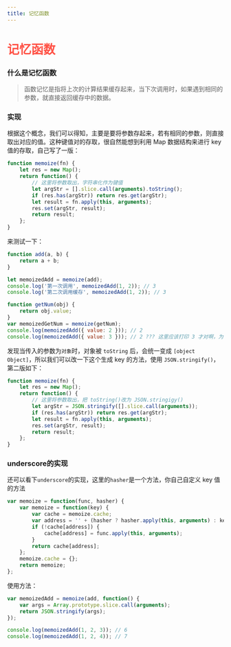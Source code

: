 ```yaml
---
title: 记忆函数
---
```


# <font color="#FF5347">记忆函数</font>

### 什么是记忆函数

> 函数记忆是指将上次的计算结果缓存起来，当下次调用时，如果遇到相同的参数，就直接返回缓存中的数据。

### 实现
根据这个概念，我们可以得知，主要是要将参数存起来，若有相同的参数，则直接取出对应的值。这种键值对的存取，很自然能想到利用 Map 数据结构来进行 key 值的存取，自己写了一版：

```js
function memoize(fn) {
    let res = new Map();
    return function() {
        // 这里将参数取出，字符串化作为键值
        let argStr = [].slice.call(arguments).toString();
        if (res.has(argStr)) return res.get(argStr);
        let result = fn.apply(this, arguments);
        res.set(argStr, result);
        return result;
    };
}
```

来测试一下：

```js
function add(a, b) {
    return a + b;
}

let memoizedAdd = memoize(add);
console.log('第一次调用', memoizedAdd(1, 2)); // 3
console.log('第二次调用缓存', memoizedAdd(1, 2)); // 3

function getNum(obj) {
    return obj.value;
}
var memoizedGetNum = memoize(getNum);
console.log(memoizedAdd({ value: 2 })); // 2
console.log(memoizedAdd({ value: 3 })); // 2 ??? 这里应该打印 3 才对啊，为什么打印了 2？
```

发现当传入的参数为`对象`时，对象被 `toString` 后，会统一变成 `[object Object]`，所以我们可以改一下这个生成 key 的方法，使用 `JSON.stringify()`，第二版如下：

```js
function memoize(fn) {
    let res = new Map();
    return function() {
        // 这里将参数取出，把 toString()改为 JSON.stringigy()
        let argStr = JSON.stringify([].slice.call(arguments));
        if (res.has(argStr)) return res.get(argStr);
        let result = fn.apply(this, arguments);
        res.set(argStr, result);
        return result;
    };
}
```
### underscore的实现  

还可以看下`underscore`的实现，这里的`hasher`是一个方法，你自己自定义 key 值的方法

```js
var memoize = function(func, hasher) {
    var memoize = function(key) {
        var cache = memoize.cache;
        var address = '' + (hasher ? hasher.apply(this, arguments) : key);
        if (!cache[address]) {
            cache[address] = func.apply(this, arguments);
        }
        return cache[address];
    };
    memoize.cache = {};
    return memoize;
};
```

使用方法：

```js
var memoizedAdd = memoize(add, function() {
    var args = Array.prototype.slice.call(arguments);
    return JSON.stringify(args);
});

console.log(memoizedAdd(1, 2, 3)); // 6
console.log(memoizedAdd(1, 2, 4)); // 7
```
